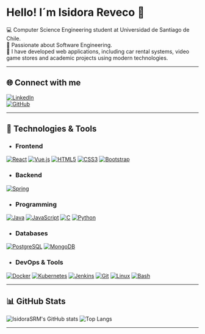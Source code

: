 # Hello! I´m Isidora Reveco 👋

💻 Computer Science Engineering student at Universidad de Santiago de Chile.<br>
🌱 Passionate about Software Engineering.<br>
🚗 I have developed web applications, including car rental systems, video game stores and academic projects using modern technologies.

---

## 🌐 Connect with me

[![LinkedIn](https://img.shields.io/badge/LinkedIn-blue?logo=linkedin)](https://www.linkedin.com/in/isidora-reveco-743b23281)  
[![GitHub](https://img.shields.io/badge/GitHub-black?logo=github)](https://github.com/IsidoraSRM)

---

## 🚀 Technologies & Tools

- ### Frontend
[![React](https://img.shields.io/badge/React-61DAFB?logo=react&logoColor=black)](https://reactjs.org) [![Vue.js](https://img.shields.io/badge/Vue.js-4FC08D?logo=vue.js&logoColor=white)](https://vuejs.org) [![HTML5](https://img.shields.io/badge/HTML5-E34F26?logo=html5&logoColor=white)](https://developer.mozilla.org/en-US/docs/Web/HTML) [![CSS3](https://img.shields.io/badge/CSS3-1572B6?logo=css3&logoColor=white)](https://developer.mozilla.org/en-US/docs/Web/CSS) [![Bootstrap](https://img.shields.io/badge/Bootstrap-7952B3?logo=bootstrap&logoColor=white)](https://getbootstrap.com)

- ### Backend
[![Spring](https://img.shields.io/badge/Spring-6DB33F?logo=spring&logoColor=white)](https://spring.io) 

- ### Programming
[![Java](https://img.shields.io/badge/Java-007396?logo=openjdk&logoColor=white)](https://www.java.com) [![JavaScript](https://img.shields.io/badge/JavaScript-F7DF1E?logo=javascript&logoColor=black)](https://developer.mozilla.org/en-US/docs/Web/JavaScript) [![C](https://img.shields.io/badge/C-00599C?logo=c&logoColor=white)](https://en.wikipedia.org/wiki/C_(programming_language)) [![Python](https://img.shields.io/badge/Python-3776AB?logo=python&logoColor=white)](https://python.org)

- ### Databases
[![PostgreSQL](https://img.shields.io/badge/PostgreSQL-336791?logo=postgresql&logoColor=white)](https://www.postgresql.org) [![MongoDB](https://img.shields.io/badge/MongoDB-47A248?logo=mongodb&logoColor=white)](https://www.mongodb.com)

- ### DevOps & Tools
[![Docker](https://img.shields.io/badge/Docker-2496ED?logo=docker&logoColor=white)](https://www.docker.com) [![Kubernetes](https://img.shields.io/badge/Kubernetes-326CE5?logo=kubernetes&logoColor=white)](https://kubernetes.io) [![Jenkins](https://img.shields.io/badge/Jenkins-D24939?logo=jenkins&logoColor=white)](https://www.jenkins.io) [![Git](https://img.shields.io/badge/Git-F05032?logo=git&logoColor=white)](https://git-scm.com) [![Linux](https://img.shields.io/badge/Linux-000000?logo=linux&logoColor=white)](https://www.kernel.org) [![Bash](https://img.shields.io/badge/Bash-4EAA25?logo=gnu-bash&logoColor=white)](https://www.gnu.org/software/bash/)

---

## 📊 GitHub Stats

![IsidoraSRM's GitHub stats](https://github-readme-stats.vercel.app/api?username=IsidoraSRM&show_icons=true&theme=radical)
![Top Langs](https://github-readme-stats.vercel.app/api/top-langs/?username=IsidoraSRM&layout=compact&theme=radical)

---


